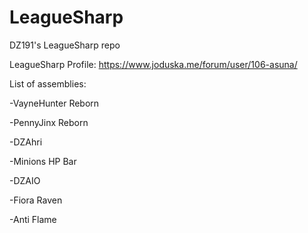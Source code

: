 LeagueSharp
===========

DZ191's LeagueSharp repo


LeagueSharp Profile: https://www.joduska.me/forum/user/106-asuna/

List of assemblies:

-VayneHunter Reborn

-PennyJinx Reborn

-DZAhri

-Minions HP Bar

-DZAIO

-Fiora Raven

-Anti Flame
